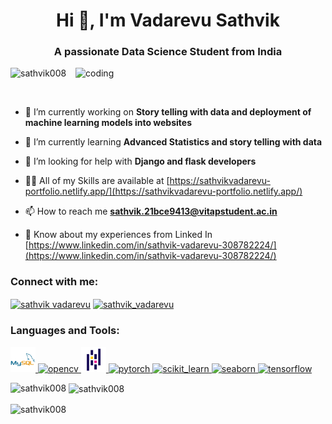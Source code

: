 <h1 align="center">Hi 👋, I'm Vadarevu Sathvik</h1>
<h3 align="center">A passionate Data Science Student from India</h3>
<img align="right" alt="coding" width="400" src="https://cdn.dribbble.com/users/44433/screenshots/5957058/data-scientist-without-nose.gif">

<p align="left"> <img src="https://komarev.com/ghpvc/?username=sathvik008&label=Profile%20views&color=0e75b6&style=flat" alt="sathvik008" /> </p>

<p align="left"> <a href="https://twitter.com/" target="blank"><img src="https://img.shields.io/twitter/follow/?logo=twitter&style=for-the-badge" alt="" /></a> </p>

- 🔭 I’m currently working on **Story telling with data and deployment of machine learning models into websites**

- 🌱 I’m currently learning **Advanced Statistics and story telling with data**

- 🤝 I’m looking for help with **Django and flask developers**

- 👨‍💻 All of my Skills are available at [https://sathvikvadarevu-portfolio.netlify.app/](https://sathvikvadarevu-portfolio.netlify.app/)

- 📫 How to reach me **sathvik.21bce9413@vitapstudent.ac.in**

- 📄 Know about my experiences from Linked In [https://www.linkedin.com/in/sathvik-vadarevu-308782224/](https://www.linkedin.com/in/sathvik-vadarevu-308782224/)

<h3 align="left">Connect with me:</h3>
<p align="left">
<a href="https://kaggle.com/sathvik vadarevu" target="blank"><img align="center" src="https://raw.githubusercontent.com/rahuldkjain/github-profile-readme-generator/master/src/images/icons/Social/kaggle.svg" alt="sathvik vadarevu" height="30" width="40" /></a>
<a href="https://instagram.com/sathvik_vadarevu" target="blank"><img align="center" src="https://raw.githubusercontent.com/rahuldkjain/github-profile-readme-generator/master/src/images/icons/Social/instagram.svg" alt="sathvik_vadarevu" height="30" width="40" /></a>
</p>

<h3 align="left">Languages and Tools:</h3>
<p align="left"> <a href="https://www.mysql.com/" target="_blank" rel="noreferrer"> <img src="https://raw.githubusercontent.com/devicons/devicon/master/icons/mysql/mysql-original-wordmark.svg" alt="mysql" width="40" height="40"/> </a> <a href="https://opencv.org/" target="_blank" rel="noreferrer"> <img src="https://www.vectorlogo.zone/logos/opencv/opencv-icon.svg" alt="opencv" width="40" height="40"/> </a> <a href="https://pandas.pydata.org/" target="_blank" rel="noreferrer"> <img src="https://raw.githubusercontent.com/devicons/devicon/2ae2a900d2f041da66e950e4d48052658d850630/icons/pandas/pandas-original.svg" alt="pandas" width="40" height="40"/> </a> <a href="https://pytorch.org/" target="_blank" rel="noreferrer"> <img src="https://www.vectorlogo.zone/logos/pytorch/pytorch-icon.svg" alt="pytorch" width="40" height="40"/> </a> <a href="https://scikit-learn.org/" target="_blank" rel="noreferrer"> <img src="https://upload.wikimedia.org/wikipedia/commons/0/05/Scikit_learn_logo_small.svg" alt="scikit_learn" width="40" height="40"/> </a> <a href="https://seaborn.pydata.org/" target="_blank" rel="noreferrer"> <img src="https://seaborn.pydata.org/_images/logo-mark-lightbg.svg" alt="seaborn" width="40" height="40"/> </a> <a href="https://www.tensorflow.org" target="_blank" rel="noreferrer"> <img src="https://www.vectorlogo.zone/logos/tensorflow/tensorflow-icon.svg" alt="tensorflow" width="40" height="40"/> </a> </p>

<p><img align="left" src="https://github-readme-stats.vercel.app/api/top-langs?username=sathvik008&show_icons=true&locale=en&layout=compact" alt="sathvik008" /></p>

<p>&nbsp;<img align="center" src="https://github-readme-stats.vercel.app/api?username=sathvik008&show_icons=true&locale=en" alt="sathvik008" /></p>

<p><img align="center" src="https://github-readme-streak-stats.herokuapp.com/?user=sathvik008&" alt="sathvik008" /></p>
